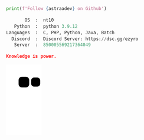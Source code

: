 

```python
print(f'Follow {astraadev} on Github')
```

```python
       OS  :  nt10
   Python  :  python 3.9.12
Languages  :  C, PHP, Python, Java, Batch
  Discord  :  Discord Server: https://dsc.gg/ezyro
   Server  :  850005569217364049
```

```json
Knowledge is power.
```

<a href="https://dsc.gg/astraadev" target="_blank"><img src="https://github.com/rafaballerini/rafaballerini/blob/output/github-contribution-grid-snake.svg" alt="sneke"></a>
